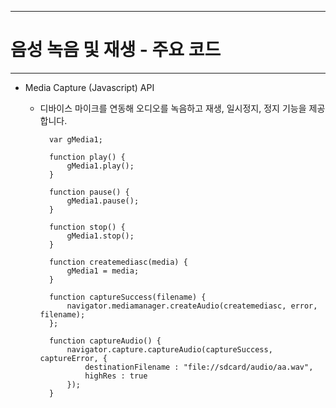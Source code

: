 <!--
{
	"title": "음성 녹음 및 재생 - 주요 코드",
	"group": 2,
	"order": 34
}
-->

-----------------------

# 음성 녹음 및 재생 - 주요 코드 #

-----------------------

- Media Capture (Javascript) API
	- 디바이스 마이크를 연동해 오디오를 녹음하고 재생, 일시정지, 정지 기능을 제공합니다.

			var gMedia1;			

			function play() {
				gMedia1.play();
			}
		
			function pause() {
				gMedia1.pause();
			}
		
			function stop() {
				gMedia1.stop();
			}

			function createmediasc(media) {
				gMedia1 = media;
			}

			function captureSuccess(filename) {
				navigator.mediamanager.createAudio(createmediasc, error, filename);
			};

			function captureAudio() {		
				navigator.capture.captureAudio(captureSuccess, captureError, {
					destinationFilename : "file://sdcard/audio/aa.wav",
					highRes : true
				});
			}